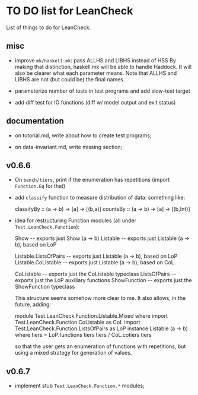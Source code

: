 TO DO list for LeanCheck
========================

List of things to do for LeanCheck.


misc
----

* improve `mk/haskell.mk`: pass ALLHS and LIBHS instead of HSS
  By making that distinction, haskell.mk will be able to handle Haddock.
  It will also be clearer what each parameter means.
  Note that ALLHS and LIBHS are not (but could be) the final names.

* parameterize number of tests in test programs and add slow-test target

* add diff test for IO functions (diff w/ model output and exit status)


documentation
-------------

* on tutorial.md, write about how to create test programs;

* on data-invariant.md, write missing section;


v0.6.6
------

* On `bench/tiers`, print if the enumeration has repetitions
  (import `Function.Eq` for that)

* add `classify` function to measure distribution of data:
  something like:

    classifyBy :: (a -> b) -> [a] -> [(b,a)]
	countsBy :: (a -> b) -> [a] -> [(b,Int)]

* idea for restructuring Function modules (all under `Test.LeanCheck.Function`):

	Show                  -- exports just Show (a -> b)
	Listable              -- exports just Listable (a -> b), based on LoP

	Listable.ListsOfPairs -- exports just Listable (a -> b), based on LoP
	Listable.CoListable   -- exports just Listable (a -> b), based on CoL

	CoListable            -- exports just the CoListable typeclass
	ListsOfPairs          -- exports just the LoP auxiliary functions
	ShowFunction          -- exports just the ShowFunction typeclass

  This structure seems somehow more clear to me.  It also allows, in the future, adding:

	module Test.LeanCheck.Function.Listable.Mixed where
	import Test.LeanCheck.Function.CoListable   as CoL
	import Test.LeanCheck.Function.ListsOfPairs as LoP
	instance Listable (a -> b) where
	  tiers = LoP.functions tiers tiers \/ CoL.cotiers tiers

  so that the user gets an enumeration of functions with repetitions, but using
  a mixed strategy for generation of values.

v0.6.7
------

* implement stub `Test.LeanCheck.Function.*` modules;
